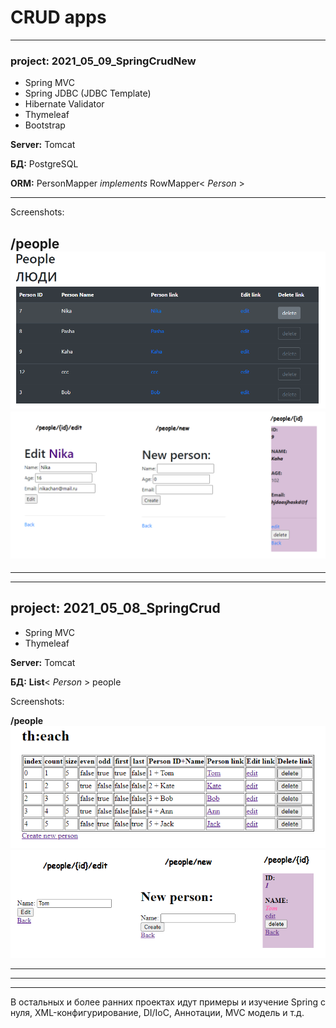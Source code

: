 # CRUD apps

---

### project: 2021_05_09_SpringCrudNew

- Spring MVC
- Spring JDBC (JDBC Template)
- Hibernate Validator
- Thymeleaf
- Bootstrap
  
**Server:** Tomcat

**БД:** PostgreSQL

**ORM:** PersonMapper _implements_ RowMapper< _Person_ >

---

Screenshots:

**/people**
![main](2021_05_09_SpringCrudNew_SC01.png)
![crudpages](2021_05_09_SpringCrudNew_SC02.png)
---
---
---

## project: 2021_05_08_SpringCrud

- Spring MVC
- Thymeleaf
  
**Server:** Tomcat

**БД:** **List**< _Person_ > people

Screenshots:

**/people**
![main](2021_05_08_SpringCrudSC01.png)
![crudpages](2021_05_08_SpringCrudSC02.png)

---
---
---

В остальных и более ранних проектах идут примеры и изучение Spring с нуля, XML-конфигурирование, DI/IoC, Аннотации, MVC модель и т.д.

